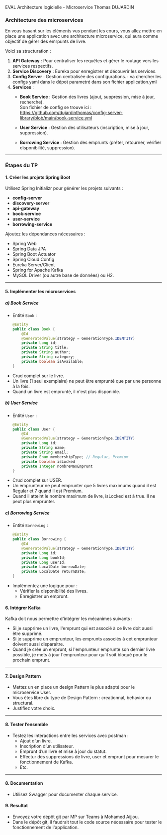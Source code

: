 EVAL Architecture logicielle - Microservice
Thomas DUJARDIN

### **Architecture des microservices**

En vous basant sur les éléments vus pendant les cours, vous allez mettre en place une application avec une architecture microservice, qui aura comme objectif de gérer des emrpunts de livre.

Voici sa structuration : 

1. **API Gateway** : Pour centraliser les requêtes et gérer le routage vers les services respectifs.
2. **Service Discovery** : Eureka pour enregistrer et découvrir les services.
3. **Config Server** : Gestion centralisée des configurations. : va chercher les configs yaml dans le dépot parametré dans son fichier application.yml
4. **Services** :
   - **Book Service** : Gestion des livres (ajout, suppression, mise à jour, recherche).         
      Son fichier de config se trouve ici : https://github.com/dujardinthomas/config-server-library/blob/main/book-service.yml

   - **User Service** : Gestion des utilisateurs (inscription, mise à jour, suppression).
   
   - **Borrowing Service** : Gestion des emprunts (prêter, retourner, vérifier disponibilité, suppression).
  
---

### **Étapes du TP**

#### **1. Créer les projets Spring Boot**
Utilisez Spring Initializr pour générer les projets suivants :
- **config-server**
- **discovery-server**
- **api-gateway**
- **book-service**
- **user-service**
- **borrowing-service**

Ajoutez les dépendances nécessaires :
- Spring Web
- Spring Data JPA
- Spring Boot Actuator
- Spring Cloud Config
- Eureka Server/Client
- Spring for Apache Kafka
- MySQL Driver (ou autre base de données) ou H2.

---

#### **5. Implémenter les microservices**

##### **a) Book Service**
- Entité `Book` :
  ```java
  @Entity
  public class Book {
      @Id
      @GeneratedValue(strategy = GenerationType.IDENTITY)
      private Long id;
      private String title;
      private String author;
      private String category;
      private boolean isAvailable;
  }
  ```
- Crud complet sur le livre.
- Un livre (1 seul exemplaire) ne peut être emprunté que par une personne à la fois.
- Quand un livre est emprunté, il n'est plus disponible.

##### **b) User Service**
- Entité `User` :
  ```java
  @Entity
  public class User {
      @Id
      @GeneratedValue(strategy = GenerationType.IDENTITY)
      private Long id;
      private String name;
      private String email;
      private Enum membershipType; // Regular, Premium
      private boolean isLocked
      private Integer nombreMaxEmprunt
  }
  ```
- Crud complet sur USER.
- Un emprunteur ne peut emprunter que 5 livres maximums quand il est Regular et 7 quand il est Premium.
- Quand il atteint le nombre maximum de livre, isLocked est à true. Il ne peut plus emprunter.

##### **c) Borrowing Service**
- Entité `Borrowing` :
  ```java
  @Entity
  public class Borrowing {
      @Id
      @GeneratedValue(strategy = GenerationType.IDENTITY)
      private Long id;
      private Long bookId;
      private Long userId;
      private LocalDate borrowDate;
      private LocalDate returnDate;
  }
  ```
- Implémentez une logique pour :
  - Vérifier la disponibilité des livres.
  - Enregistrer un emprunt. 

#### **6. Intégrer Kafka**

Kafka doit nous permettre d'intégrer les mécanimes suivants : 

- Si je supprime un livre, l'emprunt qui est associé à ce livre doit aussi être supprimé.
- Si je supprime un emprunteur, les emprunts associés à cet emprunteur doivent aussi disparaitre.
- Quand je crée un emprunt, si l'emprunteur emprunte son dernier livre possible, je mets à jour l'emprunteur pour qu'il soit bloqué pour le prochain emprunt.
  
---

#### **7. Design Pattern**

- Mettez un en place un design Pattern le plus adapté pour le microservice User.
- Vous êtes libre du type de Design Pattern : creationnal, behavior ou structural.
- Justifiez votre choix.

---

#### **8. Tester l’ensemble**

- Testez les interactions entre les services avec postman :
  - Ajout d’un livre.
  - Inscription d’un utilisateur.
  - Emprunt d’un livre et mise à jour du statut.
  - Effectur des suppressions de livre, user et emprunt pour mesurer le fonctionnement de Kafka.
  - Etc.

---

#### **8. Documentation**
- Utilisez Swagger pour documenter chaque service.

#### **9. Resultat**
- Envoyez votre dépôt git par MP sur Teams à Mohamed Aijjou.
- Dans le dépôt git, il faudrait tout le code source nécessaire pour tester le fonctionnement de l'application.